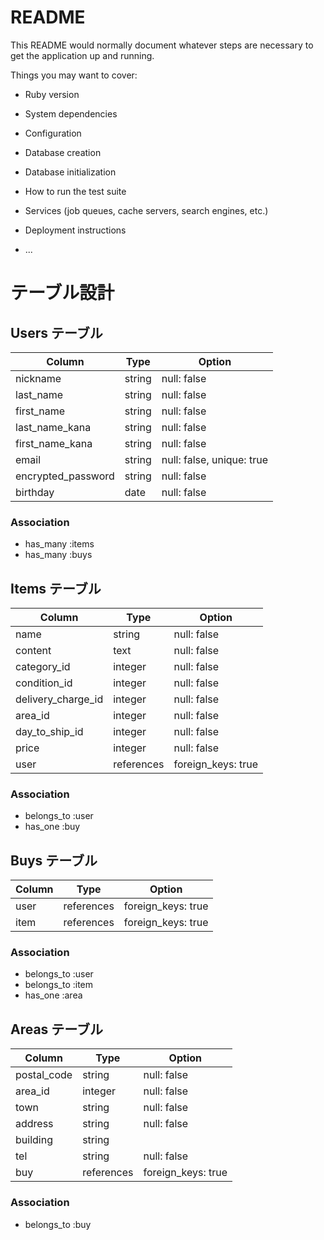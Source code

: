 # README

This README would normally document whatever steps are necessary to get the
application up and running.

Things you may want to cover:

* Ruby version

* System dependencies

* Configuration

* Database creation

* Database initialization

* How to run the test suite

* Services (job queues, cache servers, search engines, etc.)

* Deployment instructions

* ...


# テーブル設計

## Users テーブル

| Column                  | Type   | Option                    |
|-------------------------|--------|---------------------------|
| nickname                | string | null: false               |
| last_name               | string | null: false               |
| first_name              | string | null: false               |
| last_name_kana          | string | null: false               |
| first_name_kana         | string | null: false               |
| email                   | string | null: false, unique: true |
| encrypted_password      | string | null: false               |
| birthday                | date   | null: false               |

### Association
- has_many :items
- has_many :buys


## Items テーブル

| Column             | Type       | Option             |
|--------------------|------------|--------------------|
| name               | string     | null: false        |
| content            | text       | null: false        |
| category_id        | integer    | null: false        |
| condition_id       | integer    | null: false        |
| delivery_charge_id | integer    | null: false        |
| area_id            | integer    | null: false        |
| day_to_ship_id     | integer    | null: false        |
| price              | integer    | null: false        |
| user               | references | foreign_keys: true |

### Association
- belongs_to :user
- has_one :buy


## Buys テーブル

| Column | Type       | Option             |
|--------|------------|--------------------|
| user   | references | foreign_keys: true |
| item   | references | foreign_keys: true |

### Association
- belongs_to :user
- belongs_to :item
- has_one :area


## Areas テーブル
| Column      | Type       | Option             |
|-------------|------------|--------------------|
| postal_code | string     | null: false        |
| area_id     | integer    | null: false        |
| town        | string     | null: false        |
| address     | string     | null: false        |
| building    | string     |                    |
| tel         | string     | null: false        |
| buy         | references | foreign_keys: true |

### Association
- belongs_to :buy

